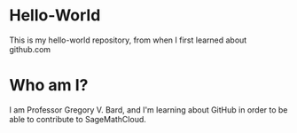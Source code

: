 # Hello-World
This is my hello-world repository, from when I first learned about github.com

# Who am I?

I am Professor Gregory V. Bard, and I'm learning about GitHub in order to be able to contribute to SageMathCloud.
